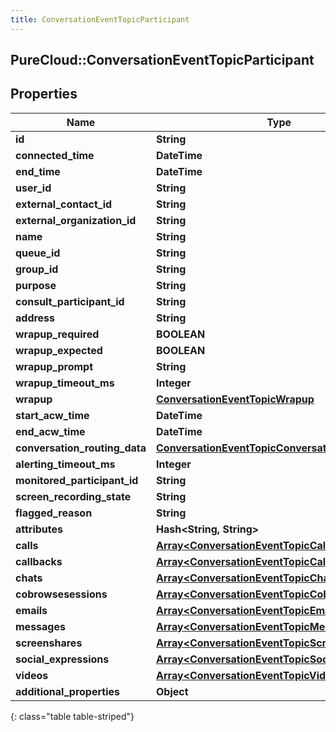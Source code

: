 ```yaml
---
title: ConversationEventTopicParticipant
---
```

## PureCloud::ConversationEventTopicParticipant

## Properties

|Name | Type | Description | Notes|
|------------ | ------------- | ------------- | -------------|
| **id** | **String** |  | [optional] |
| **connected_time** | **DateTime** |  | [optional] |
| **end_time** | **DateTime** |  | [optional] |
| **user_id** | **String** |  | [optional] |
| **external_contact_id** | **String** |  | [optional] |
| **external_organization_id** | **String** |  | [optional] |
| **name** | **String** |  | [optional] |
| **queue_id** | **String** |  | [optional] |
| **group_id** | **String** |  | [optional] |
| **purpose** | **String** |  | [optional] |
| **consult_participant_id** | **String** |  | [optional] |
| **address** | **String** |  | [optional] |
| **wrapup_required** | **BOOLEAN** |  | [optional] |
| **wrapup_expected** | **BOOLEAN** |  | [optional] |
| **wrapup_prompt** | **String** |  | [optional] |
| **wrapup_timeout_ms** | **Integer** |  | [optional] |
| **wrapup** | [**ConversationEventTopicWrapup**](ConversationEventTopicWrapup.html) |  | [optional] |
| **start_acw_time** | **DateTime** |  | [optional] |
| **end_acw_time** | **DateTime** |  | [optional] |
| **conversation_routing_data** | [**ConversationEventTopicConversationRoutingData**](ConversationEventTopicConversationRoutingData.html) |  | [optional] |
| **alerting_timeout_ms** | **Integer** |  | [optional] |
| **monitored_participant_id** | **String** |  | [optional] |
| **screen_recording_state** | **String** |  | [optional] |
| **flagged_reason** | **String** |  | [optional] |
| **attributes** | **Hash&lt;String, String&gt;** |  | [optional] |
| **calls** | [**Array&lt;ConversationEventTopicCall&gt;**](ConversationEventTopicCall.html) |  | [optional] |
| **callbacks** | [**Array&lt;ConversationEventTopicCallback&gt;**](ConversationEventTopicCallback.html) |  | [optional] |
| **chats** | [**Array&lt;ConversationEventTopicChat&gt;**](ConversationEventTopicChat.html) |  | [optional] |
| **cobrowsesessions** | [**Array&lt;ConversationEventTopicCobrowse&gt;**](ConversationEventTopicCobrowse.html) |  | [optional] |
| **emails** | [**Array&lt;ConversationEventTopicEmail&gt;**](ConversationEventTopicEmail.html) |  | [optional] |
| **messages** | [**Array&lt;ConversationEventTopicMessage&gt;**](ConversationEventTopicMessage.html) |  | [optional] |
| **screenshares** | [**Array&lt;ConversationEventTopicScreenshare&gt;**](ConversationEventTopicScreenshare.html) |  | [optional] |
| **social_expressions** | [**Array&lt;ConversationEventTopicSocialExpression&gt;**](ConversationEventTopicSocialExpression.html) |  | [optional] |
| **videos** | [**Array&lt;ConversationEventTopicVideo&gt;**](ConversationEventTopicVideo.html) |  | [optional] |
| **additional_properties** | **Object** |  | [optional] |
{: class="table table-striped"}


